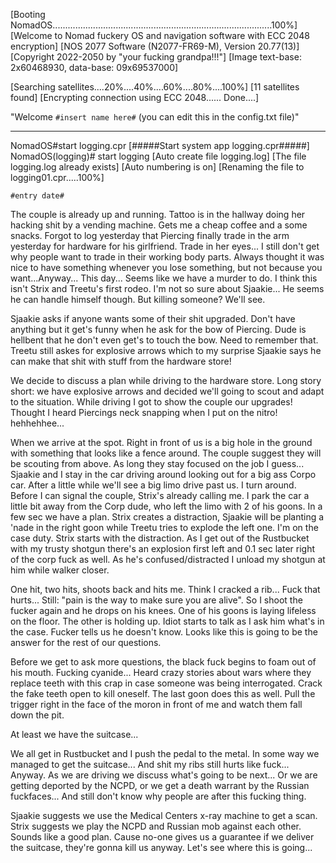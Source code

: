 [Booting NomadOS.......................................................................................100%]
[Welcome to Nomad fuckery OS and navigation software with ECC 2048 encryption]
[NOS 2077 Software (N2077-FR69-M), Version 20.77(13)]
[Copyright 2022-2050 by "your fucking grandpa!!!"]
[Image text-base: 2x60468930, data-base: 09x69537000]

[Searching satellites....20%....40%....60%....80%....100%]
[11 satellites found]
[Encrypting connection using ECC 2048...... Done....]

"Welcome `#insert name here#` (you can edit this in the config.txt file)"

-------------------------------------------------------------------------------
NomadOS#start logging.cpr
[#####Start system app logging.cpr#####]
NomadOS(logging)# start logging
[Auto create file logging.log]
[The file logging.log already exists]
[Auto numbering is on]
[Renaming the file to logging01.cpr.....100%]

`#entry date#`


The couple is already up and running. Tattoo is in the hallway doing her hacking shit by a vending machine. Gets me a cheap coffee and a some snacks. Forgot to log yesterday that Piercing finally trade in the arm yesterday for hardware for his girlfriend. Trade in her eyes... I still don't get why people want to trade in their working body parts. Always thought it was nice to have something whenever you lose something, but not because you want...Anyway... This day... Seems like we have a murder to do. I think this isn't Strix and Treetu's first rodeo. I'm not so sure about Sjaakie... He seems he can handle himself though. But killing someone? We'll see. 

Sjaakie asks if anyone wants some of their shit upgraded. Don't have anything but it get's funny when he ask for the bow of Piercing. Dude is hellbent that he don't even get's to touch the bow. Need to remember that. Treetu still askes for explosive arrows which to my surprise Sjaakie says he can make that shit with stuff from the hardware store! 

We decide to discuss a plan while driving to the hardware store. Long story short: we have explosive arrows and decided we'll going to scout and adapt to the situation. While driving I got to show the couple our upgrades! Thought I heard Piercings neck snapping when I put on the nitro! hehhehhee... 

When we arrive at the spot. Right in front of us is a big hole in the ground with something that looks like a fence around. The couple suggest they will be scouting from above. As long they stay focused on the job I guess... Sjaakie and I stay in the car driving around looking out for a big ass Corpo car. After a little while we'll see a big limo drive past us. I turn around. Before I can signal the couple, Strix's already calling me. I park the car a little bit away from the Corp dude, who left the limo with 2 of his goons. In a few sec we have a plan. Strix creates a distraction, Sjaakie will be planting a 'nade in the right goon while Treetu tries to explode the left one. I'm on the case duty. Strix starts with the distraction. As I get out of the Rustbucket with my trusty shotgun there's an explosion first left and 0.1 sec later right of the corp fuck as well. As he's confused/distracted I unload my shotgun at him while walker closer.

One hit, two hits, shoots back and hits me. Think I cracked a rib... Fuck that hurts... Still: "pain is the way to make sure you are alive". So I shoot the fucker again and he drops on his knees. One of his goons is laying lifeless on the floor. The other is holding up. Idiot starts to talk as I ask him what's in the case. Fucker tells us he doesn't know. Looks like this is going to be the answer for the rest of our questions.

Before we get to ask more questions, the black fuck begins to foam out of his mouth. Fucking cyanide... Heard crazy stories about wars where they replace teeth with this crap in case someone was being interrogated. Crack the fake teeth open to kill oneself. The last goon does this as well. Pull the trigger right in the face of the moron in front of me and watch them fall down the pit. 

At least we have the suitcase...

We all get in Rustbucket and I push the pedal to the metal. In some way we managed to get the suitcase... And shit my ribs still hurts like fuck... Anyway. As we are driving we discuss what's going to be next... Or we are getting deported by the NCPD, or we get a death warrant by the Russian fuckfaces... And still don't know why people are after this fucking thing. 

Sjaakie suggests we use the Medical Centers x-ray machine to get a scan. Strix suggests we play the NCPD and Russian mob against each other. Sounds like a good plan. Cause no-one gives us a guarantee if we deliver the suitcase, they're gonna kill us anyway. Let's see where this is going...